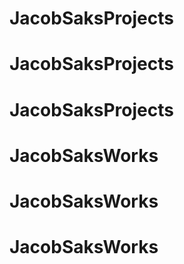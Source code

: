 # JacobSaksProjects
# JacobSaksProjects
# JacobSaksProjects
# JacobSaksWorks
# JacobSaksWorks
# JacobSaksWorks
